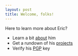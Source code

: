 ```yaml
---
layout: post
title: Welcome, folks!
---
```


Here to learn more about Eric?

* Learn a bit [about](/about) him
* Get a rundown of his [projects](/projects)
* Verify his [PGP](/pgp) key
